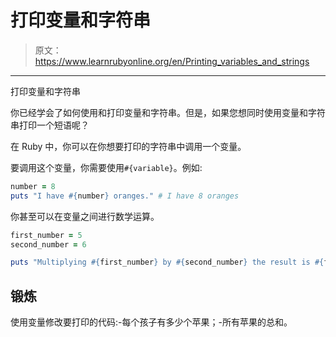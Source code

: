 # 打印变量和字符串

> 原文：<https://www.learnrubyonline.org/en/Printing_variables_and_strings>

* * *

打印变量和字符串

你已经学会了如何使用和打印变量和字符串。但是，如果您想同时使用变量和字符串打印一个短语呢？

在 Ruby 中，你可以在你想要打印的字符串中调用一个变量。

要调用这个变量，你需要使用`#{variable}`。例如:

```rb
number = 8
puts "I have #{number} oranges." # I have 8 oranges 
```

你甚至可以在变量之间进行数学运算。

```rb
first_number = 5
second_number = 6

puts "Multiplying #{first_number} by #{second_number} the result is #{first_number * second_number}" 
```

## 锻炼

使用变量修改要打印的代码:-每个孩子有多少个苹果；-所有苹果的总和。